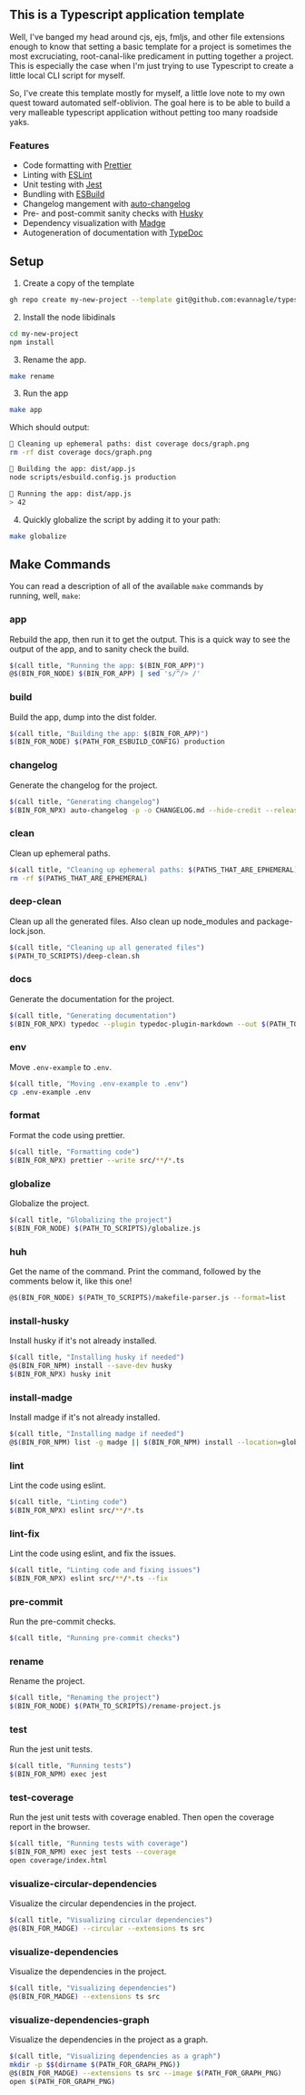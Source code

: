 ## This is a Typescript application template

Well, I've banged my head around cjs, ejs, fmljs, and other file extensions enough to know that setting a basic template for a project is sometimes the most excruciating, root-canal-like predicament in putting together a project. This is especially the case when I'm just trying to use Typescript to create a little local CLI script for myself.

So, I've create this template mostly for myself, a little love note to my own quest toward automated self-oblivion. The goal here is to be able to build a very malleable typescript application without petting too many roadside yaks.

### Features

- Code formatting with [Prettier](https://prettier.io/)
- Linting with [ESLint](https://typescript-eslint.io/)
- Unit testing with [Jest](https://jestjs.io/)
- Bundling with [ESBuild](https://esbuild.github.io/)
- Changelog mangement with [auto-changelog](https://github.com/cookpete/auto-changelog)
- Pre- and post-commit sanity checks with [Husky](https://typicode.github.io/husky/)
- Dependency visualization with [Madge](https://www.npmjs.com/package/madge)
- Autogeneration of documentation with [TypeDoc](https://typedoc.org/)

## Setup

1. Create a copy of the template

```bash
gh repo create my-new-project --template git@github.com:evannagle/typescript-boot.git  --private --clone
```

2. Install the node libidinals

```bash
cd my-new-project
npm install
```

3. Rename the app.

```bash
make rename
```

3. Run the app

```bash
make app
```

Which should output:

```bash
🤖 Cleaning up ephemeral paths: dist coverage docs/graph.png
rm -rf dist coverage docs/graph.png

🤖 Building the app: dist/app.js
node scripts/esbuild.config.js production

🤖 Running the app: dist/app.js
> 42
```

4. Quickly globalize the script by adding it to your path:

```bash
make globalize
```

## Make Commands

You can read a description of all of the available `make` commands by running, well, `make`:

### app

Rebuild the app, then run it to get the output. This is a quick way to see the output of the app, and to sanity check the build.

```bash
$(call title, "Running the app: $(BIN_FOR_APP)")
@$(BIN_FOR_NODE) $(BIN_FOR_APP) | sed 's/^/> /'
```

### build

Build the app, dump into the dist folder.

```bash
$(call title, "Building the app: $(BIN_FOR_APP)")
$(BIN_FOR_NODE) $(PATH_FOR_ESBUILD_CONFIG) production
```

### changelog

Generate the changelog for the project.

```bash
$(call title, "Generating changelog")
$(BIN_FOR_NPX) auto-changelog -p -o CHANGELOG.md --hide-credit --release-summary --hide-empty-releases --sort-commits date-desc && git add CHANGELOG.md
```

### clean

Clean up ephemeral paths.

```bash
$(call title, "Cleaning up ephemeral paths: $(PATHS_THAT_ARE_EPHEMERAL)")
rm -rf $(PATHS_THAT_ARE_EPHEMERAL)
```

### deep-clean

Clean up all the generated files. Also clean up node_modules and package-lock.json.

```bash
$(call title, "Cleaning up all generated files")
$(PATH_TO_SCRIPTS)/deep-clean.sh
```

### docs

Generate the documentation for the project.

```bash
$(call title, "Generating documentation")
$(BIN_FOR_NPX) typedoc --plugin typedoc-plugin-markdown --out $(PATH_TO_DOCS) src/index.ts
```

### env

Move `.env-example` to `.env`.

```bash
$(call title, "Moving .env-example to .env")
cp .env-example .env
```

### format

Format the code using prettier.

```bash
$(call title, "Formatting code")
$(BIN_FOR_NPX) prettier --write src/**/*.ts
```

### globalize

Globalize the project.

```bash
$(call title, "Globalizing the project")
$(BIN_FOR_NODE) $(PATH_TO_SCRIPTS)/globalize.js
```

### huh

Get the name of the command. Print the command, followed by the comments below it, like this one!

```bash
@$(BIN_FOR_NODE) $(PATH_TO_SCRIPTS)/makefile-parser.js --format=list
```

### install-husky

Install husky if it's not already installed.

```bash
$(call title, "Installing husky if needed")
@$(BIN_FOR_NPM) install --save-dev husky
$(BIN_FOR_NPX) husky init
```

### install-madge

Install madge if it's not already installed.

```bash
$(call title, "Installing madge if needed")
@$(BIN_FOR_NPM) list -g madge || $(BIN_FOR_NPM) install --location=global madge
```

### lint

Lint the code using eslint.

```bash
$(call title, "Linting code")
$(BIN_FOR_NPX) eslint src/**/*.ts
```

### lint-fix

Lint the code using eslint, and fix the issues.

```bash
$(call title, "Linting code and fixing issues")
$(BIN_FOR_NPX) eslint src/**/*.ts --fix
```

### pre-commit

Run the pre-commit checks.

```bash
$(call title, "Running pre-commit checks")
```

### rename

Rename the project.

```bash
$(call title, "Renaming the project")
$(BIN_FOR_NODE) $(PATH_TO_SCRIPTS)/rename-project.js
```

### test

Run the jest unit tests.

```bash
$(call title, "Running tests")
$(BIN_FOR_NPM) exec jest
```

### test-coverage

Run the jest unit tests with coverage enabled. Then open the coverage report in the browser.

```bash
$(call title, "Running tests with coverage")
$(BIN_FOR_NPM) exec jest tests --coverage
open coverage/index.html
```

### visualize-circular-dependencies

Visualize the circular dependencies in the project.

```bash
$(call title, "Visualizing circular dependencies")
@$(BIN_FOR_MADGE) --circular --extensions ts src
```

### visualize-dependencies

Visualize the dependencies in the project.

```bash
$(call title, "Visualizing dependencies")
@$(BIN_FOR_MADGE) --extensions ts src
```

### visualize-dependencies-graph

Visualize the dependencies in the project as a graph.

```bash
$(call title, "Visualizing dependencies as a graph")
mkdir -p $$(dirname $(PATH_FOR_GRAPH_PNG))
@$(BIN_FOR_MADGE) --extensions ts src --image $(PATH_FOR_GRAPH_PNG)
open $(PATH_FOR_GRAPH_PNG)
```

